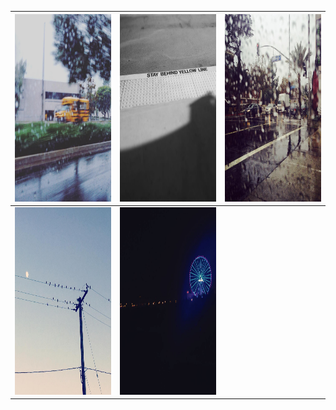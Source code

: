 <img src="/img/insta/blur.jpg" height="300"/> |<img src="/img/insta/bus station.jpg" height="300"/>| <img src="/img/insta/rain.jpg" height="300"/> 
:--:|:--:|:--:
<img src="/img/insta/moon.jpg" height="300"/> |<img src="/img/insta/night.jpg" height="300"/> | 
